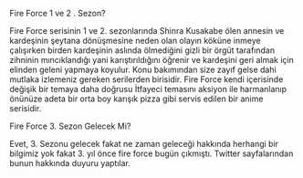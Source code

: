 <p>Fire Force 1 ve 2 . Sezon?</p>

<p class="pt-3">Fire Force serisinin 1 ve 2. sezonlarında Shinra Kusakabe ölen annesin ve kardeşinin şeytana dönüşmesine neden olan olayın köküne inmeye çalışırken birden kardeşinin aslında ölmediğini gizli bir örgüt tarafından zihninin mıncıklandığı yani karıştırıldığını öğrenir ve kardeşini geri almak için elinden geleni yapmaya koyulur. Konu bakımından size zayıf gelse dahi mutlaka izlemeniz gereken serilerden birisidir. Fire Force kendi içerisinde değişik bir temaya daha doğrusu İtfayeci temasını aksiyon ile harmanlanıp önünüze adeta bir orta boy karışık pizza gibi servis edilen bir anime serisidir.</p>

<p>Fire Force 3. Sezon Gelecek Mi?</p>

<p class="pt-5">Evet, 3. Sezonu gelecek fakat ne zaman geleceği hakkında herhangi bir bilgimiz yok fakat 3. yıl önce fire force bugün çıkmıştı. Twitter sayfalarından bunun hakkında duyuru yaptılar.</p>
